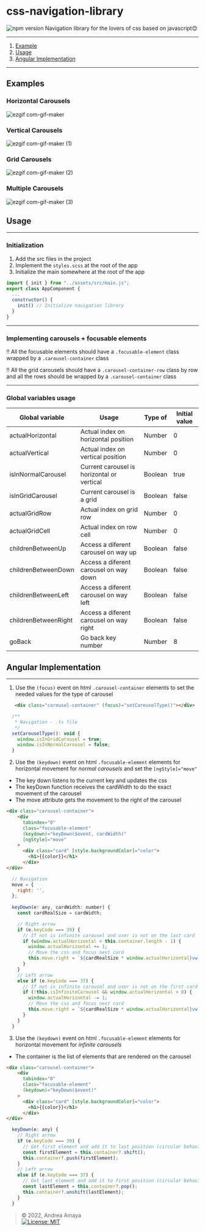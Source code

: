 # css-navigation-library
![npm version](https://badge.fury.io/js/survey-monkey-streams.svg) Navigation library for the lovers of css based on javascript😊
***
1. [ Example ](#example)
2. [ Usage ](#usage)
3. [ Angular Implementation ](#angular)
***
<a name="example"></a>
## Examples
### Horizontal Carousels
![ezgif com-gif-maker](https://user-images.githubusercontent.com/28350445/155257425-66306587-74ab-4012-8ded-33bc7ad8c0e7.gif)

### Vertical Carousels
![ezgif com-gif-maker (1)](https://user-images.githubusercontent.com/28350445/155257444-aea99043-1a75-4f7f-a486-52ffa4be36fc.gif)

### Grid Carousels
![ezgif com-gif-maker (2)](https://user-images.githubusercontent.com/28350445/155257453-b5d8020d-06b7-4df6-aec1-bcb8c1c113fa.gif)

### Multiple Carousels
![ezgif com-gif-maker (3)](https://user-images.githubusercontent.com/28350445/155257455-5c23c639-b91d-4279-994b-fe9df9b687e5.gif)

<a name="usage"></a>
## Usage
***
### Initialization
1. Add the src files in the project
2. Implement the `styles.scss` at the root of the app
3. Initialize the main somewhere at the root of the app
````javascript
import { init } from "../assets/src/main.js";
export class AppComponent {
  ...
  constructor() {
    init() // Initialize navigation library
  }
}
````
***
### Implementing carousels + focusable elements
‼️ All the focusable elements should have a `.focusable-element` class wrapped by a `.carousel-container` class

‼️ All the grid carousels should have a `.carousel-container-row` class by row and all the rows should be wrapped by a `.carousel-container` class

***
### Global variables usage
Global variable  | Usage | Type of | Initial value
------------- | ------------- | -------------| -------------
actualHorizontal  | Actual index on horizontal position  | Number | 0
actualVertical  | Actual index on vertical position | Number | 0
isInNormalCarousel  | Current carousel is horizontal or vertical | Boolean | true
isInGridCarousel  | Current carousel is a grid | Boolean | false
actualGridRow  | Actual index on grid row  | Number | 0
actualGridCell  | Actual index on row cell  | Number | 0
childrenBetweenUp  | Access a diferent carousel on way up | Boolean | false
childrenBetweenDown  | Access a diferent carousel on way down | Boolean | false
childrenBetweenLeft  | Access a diferent carousel on way left | Boolean | false
childrenBetweenRight  | Access a diferent carousel on way right | Boolean | false
goBack  | Go back key number | Number | 8


<a name="angular"></a>
## Angular Implementation
***
1. Use the `(focus)` event on html `.carousel-container` elements to set the needed values for the type of carousel
```html
   <div class="carousel-container" (focus)="setCarouselType()"></div>
```

```javascript
  /**
   * Navigation - .ts file
   */
  setCarouselType(): void {
    window.isInGridCarousel = true;
    window.isInNormalCarousel = false;
  }
```
2. Use the `(keydown)` event on html `.focusable-element` elements for horizontal movement for *normal carousels* and set the `[ngStyle]="move"`
- The key down listens to the current key and updates the css
- The keyDown function receives the cardWidth to do the exact movement of the carousel
- The move attribute gets the movement to the right of the carousel
```html
<div class="carousel-container">
    <div
      tabindex="0"
      class="focusable-element"
      (keydown)="keyDown($event, cardWidth)"
      [ngStyle]="move"
    >
      <div class="card" [style.backgroundColor]="color">
        <h1>{{color}}</h1>
      </div>
</div>
```
```javascript
  // Navigation
  move = {
    right: '',
  };
  
  keyDown(e: any, cardWidth: number) {
    const cardRealSize = cardWidth;

    // Right arrow
    if (e.keyCode === 39) {
      // If not is infinite carousel and user is not on the last card
      if (window.actualHorizontal < this.container.length - 1) {
        window.actualHorizontal += 1;
        // Move the css and focus next card
        this.move.right = `${cardRealSize * window.actualHorizontal}vw`;
      }
    }
    // Left arrow
    else if (e.keyCode === 37) {
      // If not is infinite carousel and user is not on the first card
      if (!this.isInfiniteCarousel && window.actualHorizontal > 0) {
        window.actualHorizontal -= 1;
        // Move the css and focus next card
        this.move.right = `${cardRealSize * window.actualHorizontal}vw`;
      }
    }
  }
```
3.  Use the `(keydown)` event on html `.focusable-element` elements for horizontal movement for *infinite carousels*
- The container is the list of elements that are rendered on the carousel
```html
<div class="carousel-container">
    <div
      tabindex="0"
      class="focusable-element"
      (keydown)="keyDown($event)"
    >
      <div class="card" [style.backgroundColor]="color">
        <h1>{{color}}</h1>
      </div>
</div>
```
```javascript
  keyDown(e: any) {
    // Right arrow
    if (e.keyCode === 39) {
      // Get first element and add it to last position (circular behaviour)
      const firstElement = this.container?.shift();
      this.container?.push(firstElement);
    }
    // Left arrow
    else if (e.keyCode === 37) {
      // Get last element and add it to first position (circular behaviour)
      const lastElement = this.container?.pop();
      this.container?.unshift(lastElement);
    }
  }
```

> © 2022, Andrea Amaya  
[![License: MIT](https://img.shields.io/badge/License-MIT-yellow.svg)](https://opensource.org/licenses/MIT)

